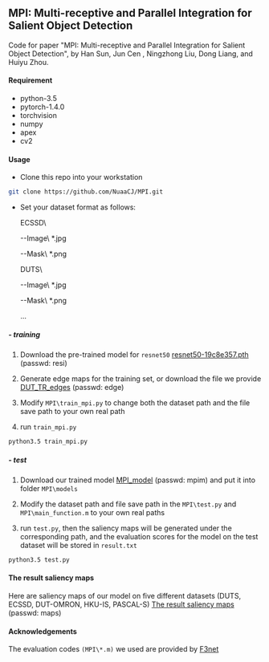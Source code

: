 ## MPI: Multi-receptive and Parallel Integration for Salient Object Detection

Code for paper "MPI: Multi-receptive and Parallel Integration for Salient Object Detection", by Han Sun, Jun Cen , Ningzhong Liu, Dong Liang, and Huiyu Zhou.

#### Requirement

- python-3.5
- pytorch-1.4.0  
- torchvision
- numpy
- apex
- cv2

#### Usage

- Clone this repo into your workstation
```bash
git clone https://github.com/NuaaCJ/MPI.git
```
- Set your dataset format as follows:

  ECSSD\
   
   --Image\ *.jpg
   
   --Mask\ *.png
   
  DUTS\
  
   --Image\ *.jpg
   
   --Mask\ *.png
   
  ...

##### - training

1. Download the pre-trained model for `resnet50`  [resnet50-19c8e357.pth](https://pan.baidu.com/s/1l9Q7VQ3C5As6KVmFswmbLA ) (passwd: resi)

2. Generate edge maps for the training set, or download the file we provide [DUT_TR_edges](https://pan.baidu.com/s/1aCpnzy21s_GSn7gXKD9dNg) (passwd: edge)

3. Modify  `MPI\train_mpi.py` to change both the dataset path and the file save path to your own real path

3. run `train_mpi.py`
```bash
python3.5 train_mpi.py

```

##### - test

1. Download our trained model [MPI_model](https://pan.baidu.com/s/13-C5WDg23d3TEMX3e5z61w) (passwd: mpim) and put it into folder `MPI\models`

2. Modify the dataset path and file save path in the `MPI\test.py` and `MPI\main_function.m` to your own real paths

3. run `test.py`, then the saliency maps will be generated under the corresponding path, and the evaluation scores for the model on the test dataset will be stored in `result.txt`
```bash
python3.5 test.py
```

#### The result saliency maps

Here are saliency maps of our model on five different datasets (DUTS, ECSSD, DUT-OMRON, HKU-IS, PASCAL-S) [The result saliency maps](https://pan.baidu.com/s/1GZbVybeKPLFk6gzmMy_1uQ) (passwd: maps)

#### Acknowledgements

The evaluation codes `(MPI\*.m)` we used are provided by [F3net](https://github.com/weijun88/F3Net)

